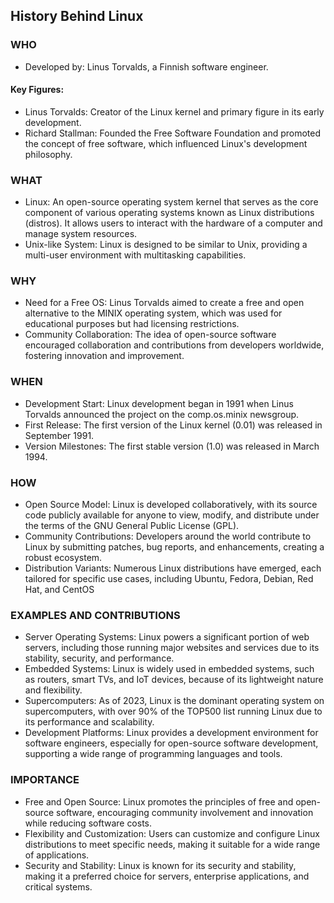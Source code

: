 ## History Behind Linux
### WHO
- Developed by: Linus Torvalds, a Finnish software engineer.
#### Key Figures:
- Linus Torvalds: Creator of the Linux kernel and primary figure in its early development.
- Richard Stallman: Founded the Free Software Foundation and promoted the concept of free software, which influenced Linux's development philosophy.
### WHAT
- Linux: An open-source operating system kernel that serves as the core component of various operating systems known as Linux distributions (distros). It allows users to interact with the hardware of a computer and manage system resources.
- Unix-like System: Linux is designed to be similar to Unix, providing a multi-user environment with multitasking capabilities.
### WHY
- Need for a Free OS: Linus Torvalds aimed to create a free and open alternative to the MINIX operating system, which was used for educational purposes but had licensing restrictions.
- Community Collaboration: The idea of open-source software encouraged collaboration and contributions from developers worldwide, fostering innovation and improvement.
### WHEN
- Development Start: Linux development began in 1991 when Linus Torvalds announced the project on the comp.os.minix newsgroup.
- First Release: The first version of the Linux kernel (0.01) was released in September 1991.
- Version Milestones: The first stable version (1.0) was released in March 1994.
### HOW
- Open Source Model: Linux is developed collaboratively, with its source code publicly available for anyone to view, modify, and distribute under the terms of the GNU General Public License (GPL).
- Community Contributions: Developers around the world contribute to Linux by submitting patches, bug reports, and enhancements, creating a robust ecosystem.
- Distribution Variants: Numerous Linux distributions have emerged, each tailored for specific use cases, including Ubuntu, Fedora, Debian, Red Hat, and CentOS
### EXAMPLES AND CONTRIBUTIONS
- Server Operating Systems: Linux powers a significant portion of web servers, including those running major websites and services due to its stability, security, and performance.
- Embedded Systems: Linux is widely used in embedded systems, such as routers, smart TVs, and IoT devices, because of its lightweight nature and flexibility.
- Supercomputers: As of 2023, Linux is the dominant operating system on supercomputers, with over 90% of the TOP500 list running Linux due to its performance and scalability.
- Development Platforms: Linux provides a development environment for software engineers, especially for open-source software development, supporting a wide range of programming languages and tools.
### IMPORTANCE
- Free and Open Source: Linux promotes the principles of free and open-source software, encouraging community involvement and innovation while reducing software costs.
- Flexibility and Customization: Users can customize and configure Linux distributions to meet specific needs, making it suitable for a wide range of applications.
- Security and Stability: Linux is known for its security and stability, making it a preferred choice for servers, enterprise applications, and critical systems.